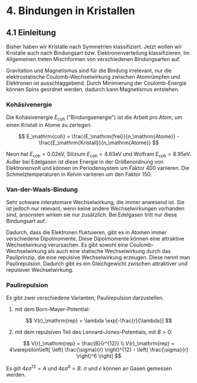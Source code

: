 # 4. Bindungen in Kristallen
## 4.1 Einleitung
Bisher haben wir Kristalle nach Symmetrien klassifiziert. Jetzt wollen wir Kristalle auch nach Bindungsart bzw. Elektronenverteilung klassifizieren. Im Allgemeinen treten Mischformen von verschiedenen Bindungsarten auf.

Gravitation und Magnetismus sind für die Bindung irrelevant, nur die elektrostatische Coulomb-Wechselwirkung zwischen Atomrümpfen und Elektronen ist ausschlaggebend. Durch Minimierung der Coulomb-Energie können Spins geordnet werden, dadurch kann Magnetismus entstehen.

### Kohäsivenergie
Die Kohäsivenergie $E_\mathrm{coh}$ ("Bindungsenergie") ist die Arbeit pro Atom, um einen Kristall in Atome zu zerlegen.

$$
    E_\mathrm{coh} =
        \frac{E_\mathrm{frei}}{n_\mathrm{Atome}}
        - \frac{E_\mathrm{Kristall}}{n_\mathrm{Atome}}
$$

Neon hat $E_\mathrm{coh}=0.02\mathrm{eV}$, Silizium $E_\mathrm{coh}=4.63\mathrm{eV}$ und Wolfram $E_\mathrm{coh}=8.95\mathrm{eV}$. Außer bei Edelgasen ist diese Energie in der Größenordnung von Elektronenvolt und können im Periodensystem um Faktor $400$ variieren. Die Schmelztemperaturen in Kelvin variieren um den Faktor $150$.

### Van-der-Waals-Bindung
Sehr schware interatomare Wechselwirkung, die immer anwesend ist. Sie ist jedoch nur relevant, wenn keine andere Wechselwirkungen vorhanden sind, ansonsten wirken sie nur zusätzlich. Bei Edelgasen tritt nur diese Bindungsart auf.

Dadurch, dass die Elektronen fluktuieren, gibt es in Atomen immer verschiedene Dipolmomente. Diese Dipolmomente können eine attraktive Wechselwirkung verursachen. Es gibt sowohl eine Coulomb-Wechselwirkung als auch eine statische Wechselwirkung durch das Pauliprinzip, die eine repulsive Wechselwirkung erzeugen. Diese nennt man Paulirepulsion. Dadurch gibt es ein Gleichgewicht zwischen attraktiver und repulsiver Wechselwirkung.

### Paulirepulsion
Es gibt zwei verschiedene Varianten, Paulirepulsion darzustellen.

1. mit dem Born-Mayer-Potential:

$$
    V(r)_\mathrm{rep} = \lambda \exp[-\frac{r}{\lambda}]
$$

2. mit dem repulsiven Teil des Lennard-Jones-Potentials, mit $B>0$:

$$
    V(r)_\mathrm{rep} = \frac{B}{r^{12}} \\
    V(r)_\mathrm{rep} = 4\varepsilon\left[
            \left(
                \frac{\sigma}{r}
            \right)^{12}
            -
            \left(
                \frac{\sigma}{r}
            \right)^6
        \right]
$$

Es gilt $4\varepsilon\sigma^{12} = A$ und $4\varepsilon\sigma^6=B$. $\sigma$ und $\varepsilon$ können an Gasen gemessen werden.

<!--
### Ionische Bindung
z.B. NaCl

### Kovalente Bindung
z.B. Diamant, Silizium, Germanium

### Metallbindung
z.B. Na

### Wasserstoffbrückenbindung
-->

